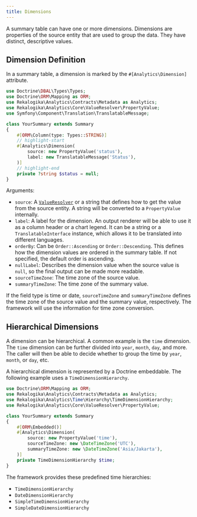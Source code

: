 ```yaml
---
title: Dimensions
---
```


A summary table can have one or more dimensions. Dimensions are properties of
the source entity that are used to group the data. They have distinct, descriptive
values.


## Dimension Definition

In a summary table, a dimension is marked by the `#[Analytics\Dimension]`
attribute.

```php
use Doctrine\DBAL\Types\Types;
use Doctrine\ORM\Mapping as ORM;
use Rekalogika\Analytics\Contracts\Metadata as Analytics;
use Rekalogika\Analytics\Core\ValueResolver\PropertyValue;
use Symfony\Component\Translation\TranslatableMessage;

class YourSummary extends Summary
{
    #[ORM\Column(type: Types::STRING)]
    // highlight-start
    #[Analytics\Dimension(
        source: new PropertyValue('status'),
        label: new TranslatableMessage('Status'),
    )]
    // highlight-end
    private ?string $status = null;
}
```

Arguments:

* `source`: A [`ValueResolver`](../value-resolver) or a string that defines how
  to get the value from the source entity. A string will be converted to a
  `PropertyValue` internally.
* `label`: A label for the dimension. An output renderer will be able to use it
  as a column header or a chart legend. It can be a string or a
  `TranslatableInterface` instance, which allows it to be translated into
  different languages.
* `orderBy`: Can be `Order::Ascending` or `Order::Descending`. This
  defines how the dimension values are ordered in the summary table. If not
  specified, the default order is ascending.
* `nullLabel`: Describes the dimension value when the source value is `null`, so
  the final output can be made more readable.
* `sourceTimeZone`: The time zone of the source value.
* `summaryTimeZone`: The time zone of the summary value.
  
If the field type is time or date, `sourceTimeZone` and `summaryTimeZone`
defines the time zone of the source value and the summary value, respectively.
The framework will use the information for time zone conversion.

## Hierarchical Dimensions

A dimension can be hierarchical. A common example is the `time` dimension. The
`time` dimension can be further divided into `year`, `month`, `day`, and more.
The caller will then be able to decide whether to group the time by `year`,
`month`, or `day`, etc.

A hierarchical dimension is represented by a Doctrine embeddable. The following
example uses a `TimeDimensionHierarchy`.

```php
use Doctrine\ORM\Mapping as ORM;
use Rekalogika\Analytics\Contracts\Metadata as Analytics;
use Rekalogika\Analytics\Time\Hierarchy\TimeDimensionHierarchy;
use Rekalogika\Analytics\Core\ValueResolver\PropertyValue;

class YourSummary extends Summary
{
    #[ORM\Embedded()]
    #[Analytics\Dimension(
        source: new PropertyValue('time'),
        sourceTimeZone: new \DateTimeZone('UTC'),
        summaryTimeZone: new \DateTimeZone('Asia/Jakarta'),
    )]
    private TimeDimensionHierarchy $time;
}
```

The framework provides these predefined time hierarchies:

* `TimeDimensionHierarchy`
* `DateDimensionHierarchy`
* `SimpleTimeDimensionHierarchy`
* `SimpleDateDimensionHierarchy`